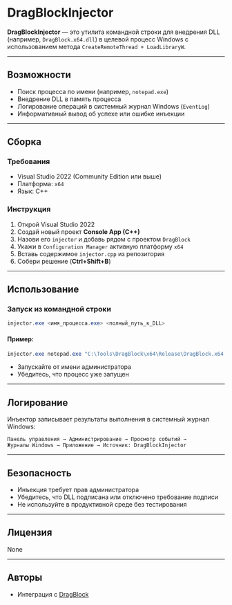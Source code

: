 # DragBlockInjector

**DragBlockInjector** — это утилита командной строки для внедрения DLL (например, `DragBlock.x64.dll`) в целевой процесс Windows с использованием метода `CreateRemoteThread + LoadLibraryW`.

---

## Возможности

- Поиск процесса по имени (например, `notepad.exe`)
- Внедрение DLL в память процесса
- Логирование операций в системный журнал Windows (`EventLog`)
- Информативный вывод об успехе или ошибке инъекции

---

## Сборка

### Требования

- Visual Studio 2022 (Community Edition или выше)
- Платформа: `x64`
- Язык: C++

### Инструкция

1. Открой Visual Studio 2022
2. Создай новый проект **Console App (C++)**
3. Назови его `injector` и добавь рядом с проектом `DragBlock`
4. Укажи в `Configuration Manager` активную платформу `x64`
5. Вставь содержимое `injector.cpp` из репозитория
6. Собери решение (**Ctrl+Shift+B**)

---

## Использование

### Запуск из командной строки

```powershell
injector.exe <имя_процесса.exe> <полный_путь_к_DLL>
```

#### Пример:

```powershell
injector.exe notepad.exe "C:\Tools\DragBlock\x64\Release\DragBlock.x64.dll"
```

- Запускайте от имени администратора
- Убедитесь, что процесс уже запущен

---

## Логирование

Инъектор записывает результаты выполнения в системный журнал Windows:

```plaintext
Панель управления → Администрирование → Просмотр событий →
Журналы Windows → Приложение → Источник: DragBlockInjector
```

---

## Безопасность

- Инъекция требует прав администратора
- Убедитесь, что DLL подписана или отключено требование подписи
- Не используйте в продуктивной среде без тестирования

---

## Лицензия

None

---

## Авторы

- Интеграция с [DragBlock](https://github.com/kiselyovb/DragBlock)
